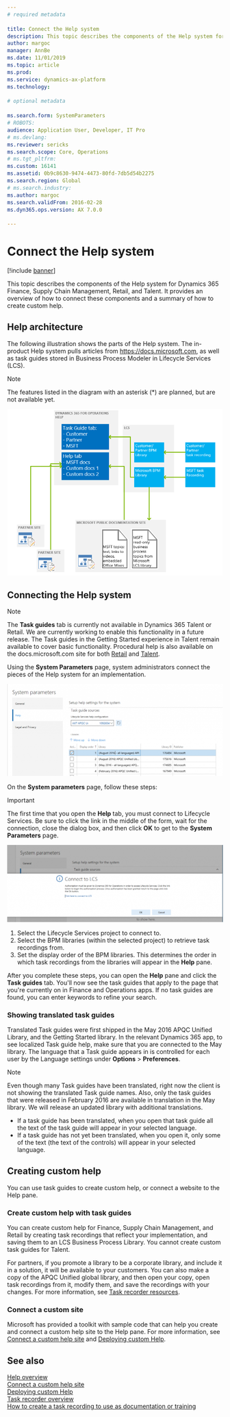 ```yaml
---
# required metadata

title: Connect the Help system
description: This topic describes the components of the Help system for certain Dynamics 365 apps, and provides an overview of how to connect them and a summary of how to create custom help. 
author: margoc
manager: AnnBe
ms.date: 11/01/2019
ms.topic: article
ms.prod: 
ms.service: dynamics-ax-platform
ms.technology: 

# optional metadata

ms.search.form: SystemParameters
# ROBOTS: 
audience: Application User, Developer, IT Pro
# ms.devlang: 
ms.reviewer: sericks
ms.search.scope: Core, Operations
# ms.tgt_pltfrm: 
ms.custom: 16141
ms.assetid: 0b9c8630-9474-4473-80fd-7db5d54b2275
ms.search.region: Global
# ms.search.industry: 
ms.author: margoc
ms.search.validFrom: 2016-02-28
ms.dyn365.ops.version: AX 7.0.0

---
```


# Connect the Help system

[!include [banner](../includes/banner.md)]

This topic describes the components of the Help system for Dynamics 365 Finance, Supply Chain Management, Retail, and Talent. It provides an overview of how to connect these components and a summary of how to create custom help.

## Help architecture

The following illustration shows the parts of the Help system. The in-product Help system pulls articles from https://docs.microsoft.com, as well as task guides stored in Business Process Modeler in Lifecycle Services (LCS).

> [!NOTE]
> The features listed in the diagram with an asterisk (\*) are planned, but are not available yet.

[![Help architecture](./media/help-architecture.png)](./media/help-architecture.png)

## Connecting the Help system

> [!NOTE]
> The **Task guides** tab is currently not available in Dynamics 365 Talent or Retail. We are currently working to enable this functionality in a future release. The Task guides in the Getting Started experience in Talent remain available to cover basic functionality. Procedural help is also available on the docs.microsoft.com site for both [Retail](/dynamics365/retail/) and [Talent](/dynamics365/talent/).

Using the **System Parameters** page, system administrators connect the pieces of the Help system for an implementation.

[![System Parameters form with Help settings](./media/system-parameters_ops-1024x437.png)](./media/system-parameters_ops.png)

On the **System parameters** page, follow these steps:

> [!IMPORTANT]
> The first time that you open the **Help** tab, you must connect to Lifecycle Services. Be sure to click the link in the middle of the form, wait for the connection, close the dialog box, and then click **OK** to get to the **System Parameters** page.
>
> [![Connect to LCS](./media/connect-to-lcs-crop-1024x365.png "Connect to LCS")](./media/connect-to-lcs-crop.png)

1. Select the Lifecycle Services project to connect to.
2. Select the BPM libraries (within the selected project) to retrieve task recordings from.
3. Set the display order of the BPM libraries. This determines the order in which task recordings from the libraries will appear in the **Help** pane.

After you complete these steps, you can open the **Help** pane and click the **Task guides** tab. You'll now see the task guides that apply to the page that you're currently on in Finance and Operations apps. If no task guides are found, you can enter keywords to refine your search.

### Showing translated task guides

Translated Task guides were first shipped in the May 2016 APQC Unified Library, and the Getting Started library. In the relevant Dynamics 365 app, to see localized Task guide help, make sure that you are connected to the May library. The language that a Task guide appears in is controlled for each user by the Language settings under **Options** &gt; **Preferences**.

> [!NOTE]
> Even though many Task guides have been translated, right now the client is not showing the translated Task guide names. Also, only the task guides that were released in February 2016 are available in translation in the May library. We will release an updated library with additional translations.
>
> - If a task guide has been translated, when you open that task guide all the text of the task guide will appear in your selected language.
> - If a task guide has not yet been translated, when you open it, only some of the text (the text of the controls) will appear in your selected language.

## Creating custom help

You can use task guides to create custom help, or connect a website to the Help pane.

### Create custom help with task guides

You can create custom help for Finance, Supply Chain Management, and Retail by creating task recordings that reflect your implementation, and saving them to an LCS Business Process Library. You cannot create custom task guides for Talent.

For partners, if you promote a library to be a corporate library, and include it in a solution, it will be available to your customers. You can also make a copy of the APQC Unified global library, and then open your copy, open task recordings from it, modify them, and save the recordings with your changes. For more information, see [Task recorder resources](../../dev-itpro/user-interface/task-recorder.md).

### Connect a custom site

Microsoft has provided a toolkit with sample code that can help you create and connect a custom help site to the Help pane. For more information, see [Connect a custom help site](help-custom.md) and [Deploying custom Help](../../dev-itpro/help/deploy.md).  

## See also

[Help overview](help-overview.md)  
[Connect a custom help site](help-custom.md)  
[Deploying custom Help](../../dev-itpro/help/deploy.md)  
[Task recorder overview](../../dev-itpro/user-interface/task-recorder.md)  
[How to create a task recording to use as documentation or training](../../dev-itpro/user-interface/task-recorder-training-docs.md)  
